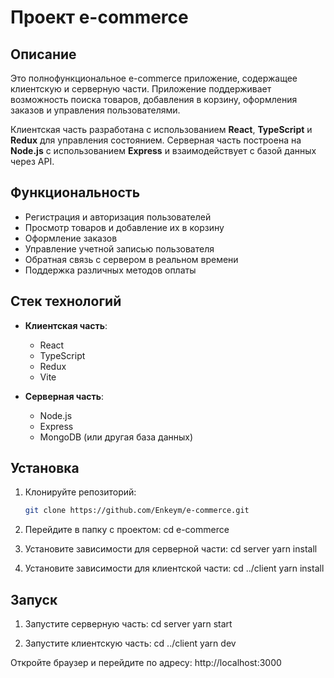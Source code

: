 # Проект e-commerce

## Описание
Это полнофункциональное e-commerce приложение, содержащее клиентскую и серверную части. Приложение поддерживает возможность поиска товаров, добавления в корзину, оформления заказов и управления пользователями.

Клиентская часть разработана с использованием **React**, **TypeScript** и **Redux** для управления состоянием. Серверная часть построена на **Node.js** с использованием **Express** и взаимодействует с базой данных через API.

## Функциональность
- Регистрация и авторизация пользователей
- Просмотр товаров и добавление их в корзину
- Оформление заказов
- Управление учетной записью пользователя
- Обратная связь с сервером в реальном времени
- Поддержка различных методов оплаты

## Стек технологий
- **Клиентская часть**:
  - React
  - TypeScript
  - Redux
  - Vite

- **Серверная часть**:
  - Node.js
  - Express
  - MongoDB (или другая база данных)

## Установка

1. Клонируйте репозиторий:
   ```bash
   git clone https://github.com/Enkeym/e-commerce.git
   
2. Перейдите в папку с проектом:
  cd e-commerce

3. Установите зависимости для серверной части:
   cd server
   yarn install
   
4. Установите зависимости для клиентской части:
  cd ../client
  yarn install

## Запуск

1. Запустите серверную часть:
  cd server
  yarn start

2. Запустите клиентскую часть:
  cd ../client
  yarn dev

Откройте браузер и перейдите по адресу:
  http://localhost:3000
